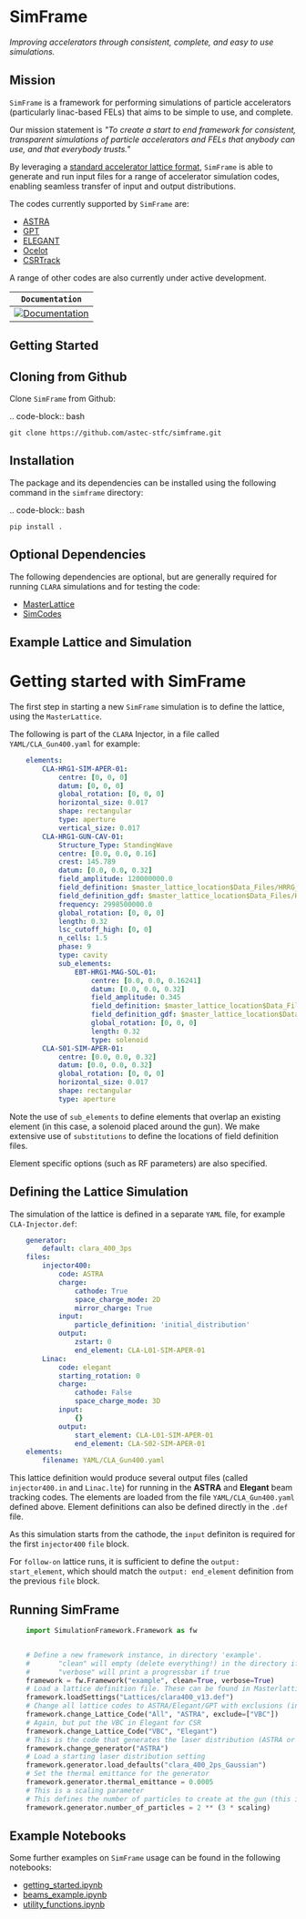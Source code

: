 # SimFrame
*Improving accelerators through consistent, complete, and easy to use simulations.*

## Mission
`SimFrame` is a framework for performing simulations of particle accelerators (particularly linac-based FELs) that aims to be simple to use, and complete.

Our mission statement is *"To create a start to end framework for consistent, transparent simulations of particle accelerators and FELs that anybody can use, and that everybody trusts."*

By leveraging a [standard accelerator lattice format](https://github.com/astec-stfc/masterlattice.git), `SimFrame` is able to generate and run input files for a range of accelerator simulation codes, enabling seamless transfer of input and output distributions. 

The codes currently supported by `SimFrame` are:

* [ASTRA](https://www.desy.de/~mpyflo/)
* [GPT](https://pulsar.nl/)
* [ELEGANT](https://www.aps.anl.gov/Accelerator-Operations-Physics/Software)
* [Ocelot](https://github.com/ocelot-collab/ocelot)
* [CSRTrack](https://www.desy.de/xfel-beam/csrtrack/)

A range of other codes are also currently under active development. 

**`Documentation`** |
------------------- |
[![Documentation](https://img.shields.io/badge/simframe-documentation-blue.svg)](https://acceleratorsimframe.readthedocs.io/)  |

## Getting Started

Cloning from Github
-------------------

Clone `SimFrame` from Github:

.. code-block:: bash

    git clone https://github.com/astec-stfc/simframe.git
    
Installation
------------

The package and its dependencies can be installed using the following command in the `simframe` directory:

.. code-block:: bash

    pip install .
    
Optional Dependencies
---------------------

The following dependencies are optional, but are generally required for running ``CLARA`` simulations and for testing the code:

* [MasterLattice](https://github.com/astec-stfc/masterlattice.git)
* [SimCodes](https://github.com/astec-stfc/simcodes.git)

## Example Lattice and Simulation

Getting started with SimFrame
=============================

The first step in starting a new `SimFrame` simulation is to define the lattice, using the `MasterLattice`.

The following is part of the ``CLARA`` Injector, in a file  called ``YAML/CLA_Gun400.yaml`` for example:

```yaml
    elements:
        CLA-HRG1-SIM-APER-01:
            centre: [0, 0, 0]
            datum: [0, 0, 0]
            global_rotation: [0, 0, 0]
            horizontal_size: 0.017
            shape: rectangular
            type: aperture
            vertical_size: 0.017
        CLA-HRG1-GUN-CAV-01:
            Structure_Type: StandingWave
            centre: [0.0, 0.0, 0.16]
            crest: 145.789
            datum: [0.0, 0.0, 0.32]
            field_amplitude: 120000000.0
            field_definition: $master_lattice_location$Data_Files/HRRG_1D_RF.dat
            field_definition_gdf: $master_lattice_location$Data_Files/HRRG_1D_RF.gdf
            frequency: 2998500000.0
            global_rotation: [0, 0, 0]
            length: 0.32
            lsc_cutoff_high: [0, 0]
            n_cells: 1.5
            phase: 9
            type: cavity
            sub_elements:
                EBT-HRG1-MAG-SOL-01:
                    centre: [0.0, 0.0, 0.16241]
                    datum: [0.0, 0.0, 0.32]
                    field_amplitude: 0.345
                    field_definition: $master_lattice_location$Data_Files/HRRG_combined_sols_100mm_onaxis.dat
                    field_definition_gdf: $master_lattice_location$Data_Files/HRRG_combined_sols_100mm_onaxis.gdf
                    global_rotation: [0, 0, 0]
                    length: 0.32
                    type: solenoid
        CLA-S01-SIM-APER-01:
            centre: [0.0, 0.0, 0.32]
            datum: [0.0, 0.0, 0.32]
            global_rotation: [0, 0, 0]
            horizontal_size: 0.017
            shape: rectangular
            type: aperture
```

Note the use of ``sub_elements`` to define elements that overlap an existing element (in this case, a solenoid placed around the gun). 
We make extensive use of `substitutions` to define the locations of field definition files.

Element specific options (such as RF parameters) are also specified.

Defining the Lattice Simulation
-------------------------------

The simulation of the lattice is defined in a separate ``YAML`` file, for example ``CLA-Injector.def``:

```yaml
    generator:
        default: clara_400_3ps
    files:
        injector400:
            code: ASTRA
            charge:
                cathode: True
                space_charge_mode: 2D
                mirror_charge: True
            input:
                particle_definition: 'initial_distribution'
            output:
                zstart: 0
                end_element: CLA-L01-SIM-APER-01
        Linac:
            code: elegant
            starting_rotation: 0
            charge:
                cathode: False
                space_charge_mode: 3D
            input:
                {}
            output:
                start_element: CLA-L01-SIM-APER-01
                end_element: CLA-S02-SIM-APER-01
    elements:
        filename: YAML/CLA_Gun400.yaml
```

This lattice definition would produce several output files (called ``injector400.in`` and ``Linac.lte``) for running in the **ASTRA** and **Elegant** beam tracking codes.
The elements are loaded from the file ``YAML/CLA_Gun400.yaml`` defined above. Element definitions can also be defined directly in the ``.def`` file.

As this simulation starts from the cathode, the ``input`` definiton is required for the first `injector400` ``file`` block. 

For `follow-on` lattice runs, it is sufficient to define the ``output: start_element``, which should match the ``output: end_element`` definition 
from the previous ``file`` block.


Running SimFrame
----------------

```python
    import SimulationFramework.Framework as fw


    # Define a new framework instance, in directory 'example'.
    #       "clean" will empty (delete everything!) in the directory if true
    #       "verbose" will print a progressbar if true
    framework = fw.Framework("example", clean=True, verbose=True)
    # Load a lattice definition file. These can be found in Masterlattice/Lattices by default.
    framework.loadSettings("Lattices/clara400_v13.def")
    # Change all lattice codes to ASTRA/Elegant/GPT with exclusions (injector can not be done in Elegant)
    framework.change_Lattice_Code("All", "ASTRA", exclude=["VBC"])
    # Again, but put the VBC in Elegant for CSR
    framework.change_Lattice_Code("VBC", "Elegant")
    # This is the code that generates the laser distribution (ASTRA or GPT)
    framework.change_generator("ASTRA")
    # Load a starting laser distribution setting
    framework.generator.load_defaults("clara_400_2ps_Gaussian")
    # Set the thermal emittance for the generator
    framework.generator.thermal_emittance = 0.0005
    # This is a scaling parameter
    # This defines the number of particles to create at the gun (this is "ASTRA generator" which creates distributions)
    framework.generator.number_of_particles = 2 ** (3 * scaling)
```

Example Notebooks
-----------------

Some further examples on `SimFrame` usage can be found in the following notebooks:

* [getting_started.ipynb](./examples/notebooks/getting_started.ipynb)
* [beams_example.ipynb](./examples/notebooks/beams_example.ipynb)
* [utility_functions.ipynb](./examples/notebooks/utility_functions.ipynb)
